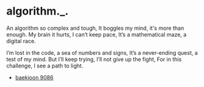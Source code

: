 # algorithm._.
An algorithm so complex and tough,
It boggles my mind, it's more than enough.
My brain it hurts, I can’t keep pace,
It’s a mathematical maze, a digital race.

I’m lost in the code, a sea of numbers and signs,
It’s a never-ending quest, a test of my mind.
But I’ll keep trying, I’ll not give up the fight,
For in this challenge, I see a path to light.

- [baekjoon 9086](https://github.com/Sonjoonyong/algorithm._./blob/main/String.java)
